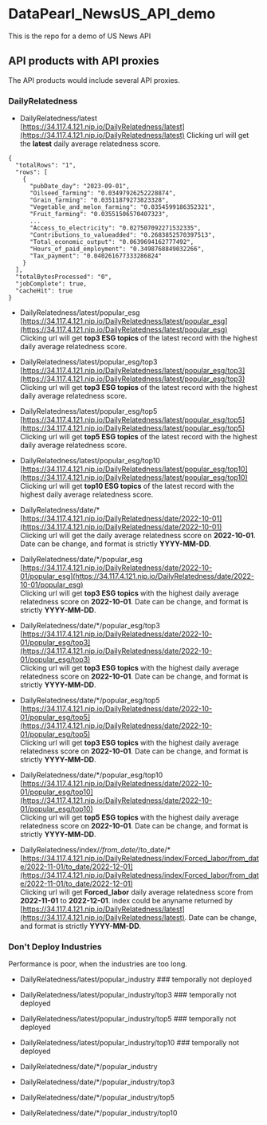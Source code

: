 # DataPearl_NewsUS_API_demo
This is the repo for a demo of US News API

## API products with API proxies
The API products would include several API proxies.

### DailyRelatedness
- DailyRelatedness/latest
[https://34.117.4.121.nip.io/DailyRelatedness/latest](https://34.117.4.121.nip.io/DailyRelatedness/latest)
Clicking url will get the **latest** daily average relatedness score.
```
{
  "totalRows": "1",
  "rows": [
    {
      "pubDate_day": "2023-09-01",
      "Oilseed_farming": "0.03497926252228874",
      "Grain_farming": "0.03511879273823328",
      "Vegetable_and_melon_farming": "0.0354599186352321",
      "Fruit_farming": "0.03551506570407323",
      ...
      "Access_to_electricity": "0.027507092271532335",
      "Contributions_to_valueadded": "0.2683852570397513",
      "Total_economic_output": "0.0639694162777492",
      "Hours_of_paid_employment": "0.3498768849032266",
      "Tax_payment": "0.040261677333286824"
    }
  ],
  "totalBytesProcessed": "0",
  "jobComplete": true,
  "cacheHit": true
}
```

- DailyRelatedness/latest/popular_esg      
[https://34.117.4.121.nip.io/DailyRelatedness/latest/popular_esg](https://34.117.4.121.nip.io/DailyRelatedness/latest/popular_esg)      
Clicking url will get **top3 ESG topics** of the latest record with the highest daily average relatedness score.      

- DailyRelatedness/latest/popular_esg/top3       
[https://34.117.4.121.nip.io/DailyRelatedness/latest/popular_esg/top3](https://34.117.4.121.nip.io/DailyRelatedness/latest/popular_esg/top3)      
Clicking url will get **top3 ESG topics** of the latest record with the highest daily average relatedness score.      

- DailyRelatedness/latest/popular_esg/top5        
[https://34.117.4.121.nip.io/DailyRelatedness/latest/popular_esg/top5](https://34.117.4.121.nip.io/DailyRelatedness/latest/popular_esg/top5)      
Clicking url will get **top5 ESG topics** of the latest record with the highest daily average relatedness score.      

- DailyRelatedness/latest/popular_esg/top10
[https://34.117.4.121.nip.io/DailyRelatedness/latest/popular_esg/top10](https://34.117.4.121.nip.io/DailyRelatedness/latest/popular_esg/top10)        
Clicking url will get **top10 ESG topics** of the latest record with the highest daily average relatedness score.

- DailyRelatedness/date/*        
[https://34.117.4.121.nip.io/DailyRelatedness/date/2022-10-01](https://34.117.4.121.nip.io/DailyRelatedness/date/2022-10-01)        
Clicking url will get the daily average relatedness score on **2022-10-01**. Date can be change, and format is strictly **YYYY-MM-DD**.       

- DailyRelatedness/date/*/popular_esg        
[https://34.117.4.121.nip.io/DailyRelatedness/date/2022-10-01/popular_esg](https://34.117.4.121.nip.io/DailyRelatedness/date/2022-10-01/popular_esg)      
Clicking url will get **top3 ESG topics** with the highest daily average relatedness score on **2022-10-01**. Date can be change, and format is strictly **YYYY-MM-DD**.       

- DailyRelatedness/date/*/popular_esg/top3        
[https://34.117.4.121.nip.io/DailyRelatedness/date/2022-10-01/popular_esg/top3](https://34.117.4.121.nip.io/DailyRelatedness/date/2022-10-01/popular_esg/top3)       
Clicking url will get **top3 ESG topics** with the highest daily average relatedness score on **2022-10-01**. Date can be change, and format is strictly **YYYY-MM-DD**.       

- DailyRelatedness/date/*/popular_esg/top5          
[https://34.117.4.121.nip.io/DailyRelatedness/date/2022-10-01/popular_esg/top5](https://34.117.4.121.nip.io/DailyRelatedness/date/2022-10-01/popular_esg/top5)        
Clicking url will get **top3 ESG topics** with the highest daily average relatedness score on **2022-10-01**. Date can be change, and format is strictly **YYYY-MM-DD**.      

- DailyRelatedness/date/*/popular_esg/top10         
[https://34.117.4.121.nip.io/DailyRelatedness/date/2022-10-01/popular_esg/top10](https://34.117.4.121.nip.io/DailyRelatedness/date/2022-10-01/popular_esg/top10)         
Clicking url will get **top5 ESG topics** with the highest daily average relatedness score on **2022-10-01**. Date can be change, and format is strictly **YYYY-MM-DD**.          

- DailyRelatedness/index/*/from_date/*/to_date/*        
[https://34.117.4.121.nip.io/DailyRelatedness/index/Forced_labor/from_date/2022-11-01/to_date/2022-12-01](https://34.117.4.121.nip.io/DailyRelatedness/index/Forced_labor/from_date/2022-11-01/to_date/2022-12-01)          
Clicking url will get **Forced_labor** daily average relatedness score from **2022-11-01** to **2022-12-01**. index could be anyname returned by [https://34.117.4.121.nip.io/DailyRelatedness/latest](https://34.117.4.121.nip.io/DailyRelatedness/latest). Date can be change, and format is strictly **YYYY-MM-DD**.           


### Don't Deploy Industries 
Performance is poor, when the industries are too long.
- DailyRelatedness/latest/popular_industry ### temporally not deployed
- DailyRelatedness/latest/popular_industry/top3 ### temporally not deployed
- DailyRelatedness/latest/popular_industry/top5 ### temporally not deployed
- DailyRelatedness/latest/popular_industry/top10 ### temporally not deployed

- DailyRelatedness/date/*/popular_industry
- DailyRelatedness/date/*/popular_industry/top3
- DailyRelatedness/date/*/popular_industry/top5
- DailyRelatedness/date/*/popular_industry/top10


